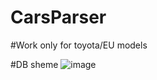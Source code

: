 # CarsParser
#Work only for toyota/EU models

#DB sheme 
![image](https://github.com/Mihallut/CarsParser/assets/98767826/35f4805f-09a8-4f79-96b8-0383c70c026c)
